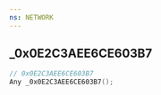 ```yaml
---
ns: NETWORK
---
```

## _0x0E2C3AEE6CE603B7

```c
// 0x0E2C3AEE6CE603B7
Any _0x0E2C3AEE6CE603B7();
```

